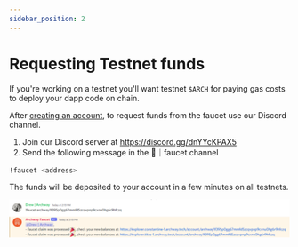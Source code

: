 ```yaml
---
sidebar_position: 2
---
```


# Requesting Testnet funds

If you're working on a testnet you'll want testnet `$ARCH` for paying gas costs to deploy your dapp code on chain.

After [creating an account](../../getting-started/setup.md#creating-an-account), to request funds from the faucet use our Discord channel.

1. Join our Discord server at https://discord.gg/dnYYcKPAX5
2. Send the following message in the 🚰｜faucet channel

```bash
!faucet <address>
```

The funds will be deposited to your account in a few minutes on all testnets.

![](../../../assets/archway-discord-faucet.png)
